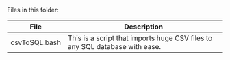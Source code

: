 [//]: # (START FILES TABLE)

Files in this folder:

| File          | Description |
| ------------- | ----------- |
| csvToSQL.bash | This is a script that imports huge CSV files to any SQL database with ease. |


[//]: # (END FILES TABLE)